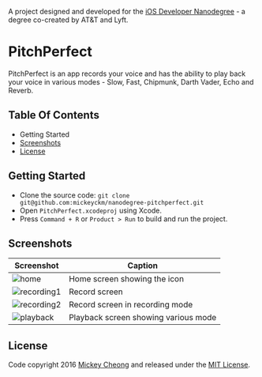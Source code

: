 
A project designed and developed for the [iOS Developer Nanodegree](https://www.udacity.com/course/ios-developer-nanodegree--nd003) - a degree co-created by AT&T and Lyft.


# PitchPerfect

PitchPerfect is an app records your voice and has the ability to play back your voice in various modes - Slow, Fast, Chipmunk, Darth Vader, Echo and Reverb.  


## Table Of Contents

- Getting Started
- [Screenshots](#screenshots)
- [License](#license)


## Getting Started

- Clone the source code: `git clone git@github.com:mickeyckm/nanodegree-pitchperfect.git`
- Open `PitchPerfect.xcodeproj` using Xcode.
- Press `Command + R` or `Product > Run` to build and run the project.


## Screenshots

Screenshot | Caption
---------- | -----------
![home](https://raw.github.com/mickeyckm/nanodegree-pitchperfect/master/Screenshots/home-screen.jpg) | Home screen showing the icon
![recording1](https://raw.github.com/mickeyckm/nanodegree-pitchperfect/master/Screenshots/recording1.jpg) | Record screen
![recording2](https://raw.github.com/mickeyckm/nanodegree-pitchperfect/master/Screenshots/recording2.jpg) | Record screen in recording mode
![playback](https://raw.github.com/mickeyckm/nanodegree-pitchperfect/master/Screenshots/playback.jpg) | Playback screen showing various mode


## License

Code copyright 2016 [Mickey Cheong](https://cheo.ng) and released under the [MIT License](https://github.com/mickeyckm/nanodegree-pitchperfect/blob/master/LICENSE).
